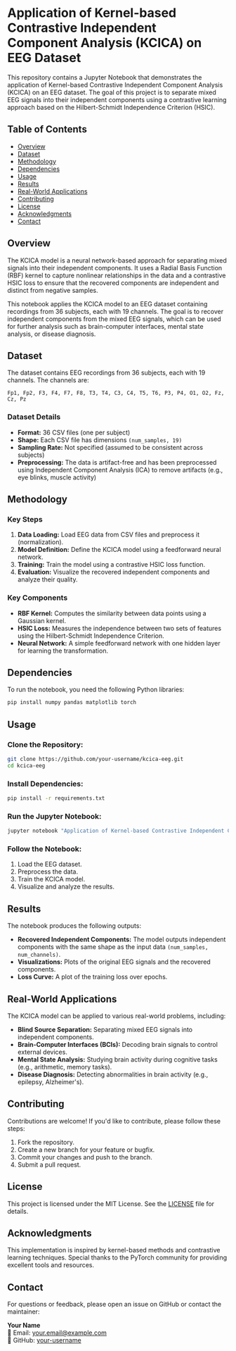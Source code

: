 # Application of Kernel-based Contrastive Independent Component Analysis (KCICA) on EEG Dataset

This repository contains a Jupyter Notebook that demonstrates the application of Kernel-based Contrastive Independent Component Analysis (KCICA) on an EEG dataset. The goal of this project is to separate mixed EEG signals into their independent components using a contrastive learning approach based on the Hilbert-Schmidt Independence Criterion (HSIC).

## Table of Contents
- [Overview](#overview)
- [Dataset](#dataset)
- [Methodology](#methodology)
- [Dependencies](#dependencies)
- [Usage](#usage)
- [Results](#results)
- [Real-World Applications](#real-world-applications)
- [Contributing](#contributing)
- [License](#license)
- [Acknowledgments](#acknowledgments)
- [Contact](#contact)

## Overview
The KCICA model is a neural network-based approach for separating mixed signals into their independent components. It uses a Radial Basis Function (RBF) kernel to capture nonlinear relationships in the data and a contrastive HSIC loss to ensure that the recovered components are independent and distinct from negative samples.

This notebook applies the KCICA model to an EEG dataset containing recordings from 36 subjects, each with 19 channels. The goal is to recover independent components from the mixed EEG signals, which can be used for further analysis such as brain-computer interfaces, mental state analysis, or disease diagnosis.

## Dataset
The dataset contains EEG recordings from 36 subjects, each with 19 channels. The channels are:

```
Fp1, Fp2, F3, F4, F7, F8, T3, T4, C3, C4, T5, T6, P3, P4, O1, O2, Fz, Cz, Pz
```

### Dataset Details
- **Format:** 36 CSV files (one per subject)
- **Shape:** Each CSV file has dimensions `(num_samples, 19)`
- **Sampling Rate:** Not specified (assumed to be consistent across subjects)
- **Preprocessing:** The data is artifact-free and has been preprocessed using Independent Component Analysis (ICA) to remove artifacts (e.g., eye blinks, muscle activity)

## Methodology
### Key Steps
1. **Data Loading:** Load EEG data from CSV files and preprocess it (normalization).
2. **Model Definition:** Define the KCICA model using a feedforward neural network.
3. **Training:** Train the model using a contrastive HSIC loss function.
4. **Evaluation:** Visualize the recovered independent components and analyze their quality.

### Key Components
- **RBF Kernel:** Computes the similarity between data points using a Gaussian kernel.
- **HSIC Loss:** Measures the independence between two sets of features using the Hilbert-Schmidt Independence Criterion.
- **Neural Network:** A simple feedforward network with one hidden layer for learning the transformation.

## Dependencies
To run the notebook, you need the following Python libraries:

```bash
pip install numpy pandas matplotlib torch
```

## Usage
### Clone the Repository:
```bash
git clone https://github.com/your-username/kcica-eeg.git
cd kcica-eeg
```

### Install Dependencies:
```bash
pip install -r requirements.txt
```

### Run the Jupyter Notebook:
```bash
jupyter notebook "Application of Kernel-based Contrastive Independent Component Analysis (KCICA) on EEG dataset.ipynb"
```

### Follow the Notebook:
1. Load the EEG dataset.
2. Preprocess the data.
3. Train the KCICA model.
4. Visualize and analyze the results.

## Results
The notebook produces the following outputs:
- **Recovered Independent Components:** The model outputs independent components with the same shape as the input data `(num_samples, num_channels)`.
- **Visualizations:** Plots of the original EEG signals and the recovered components.
- **Loss Curve:** A plot of the training loss over epochs.

## Real-World Applications
The KCICA model can be applied to various real-world problems, including:
- **Blind Source Separation:** Separating mixed EEG signals into independent components.
- **Brain-Computer Interfaces (BCIs):** Decoding brain signals to control external devices.
- **Mental State Analysis:** Studying brain activity during cognitive tasks (e.g., arithmetic, memory tasks).
- **Disease Diagnosis:** Detecting abnormalities in brain activity (e.g., epilepsy, Alzheimer's).

## Contributing
Contributions are welcome! If you'd like to contribute, please follow these steps:

1. Fork the repository.
2. Create a new branch for your feature or bugfix.
3. Commit your changes and push to the branch.
4. Submit a pull request.

## License
This project is licensed under the MIT License. See the [LICENSE](LICENSE) file for details.

## Acknowledgments
This implementation is inspired by kernel-based methods and contrastive learning techniques.
Special thanks to the PyTorch community for providing excellent tools and resources.

## Contact
For questions or feedback, please open an issue on GitHub or contact the maintainer:

**Your Name**  
📧 Email: [your.email@example.com](mailto:your.email@example.com)  
🔗 GitHub: [your-username](https://github.com/your-username)
